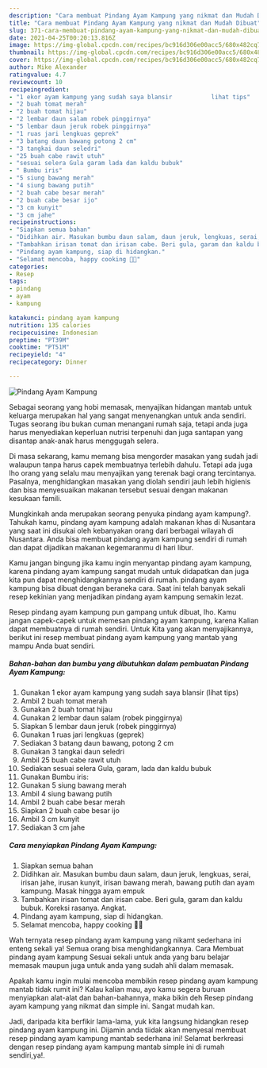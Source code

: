 ```yaml
---
description: "Cara membuat Pindang Ayam Kampung yang nikmat dan Mudah Dibuat"
title: "Cara membuat Pindang Ayam Kampung yang nikmat dan Mudah Dibuat"
slug: 371-cara-membuat-pindang-ayam-kampung-yang-nikmat-dan-mudah-dibuat
date: 2021-04-25T00:20:13.816Z
image: https://img-global.cpcdn.com/recipes/bc916d306e00acc5/680x482cq70/pindang-ayam-kampung-foto-resep-utama.jpg
thumbnail: https://img-global.cpcdn.com/recipes/bc916d306e00acc5/680x482cq70/pindang-ayam-kampung-foto-resep-utama.jpg
cover: https://img-global.cpcdn.com/recipes/bc916d306e00acc5/680x482cq70/pindang-ayam-kampung-foto-resep-utama.jpg
author: Mike Alexander
ratingvalue: 4.7
reviewcount: 10
recipeingredient:
- "1 ekor ayam kampung yang sudah saya blansir           lihat tips"
- "2 buah tomat merah"
- "2 buah tomat hijau"
- "2 lembar daun salam robek pinggirnya"
- "5 lembar daun jeruk robek pinggirnya"
- "1 ruas jari lengkuas geprek"
- "3 batang daun bawang potong 2 cm"
- "3 tangkai daun seledri"
- "25 buah cabe rawit utuh"
- "sesuai selera Gula garam lada dan kaldu bubuk"
- " Bumbu iris"
- "5 siung bawang merah"
- "4 siung bawang putih"
- "2 buah cabe besar merah"
- "2 buah cabe besar ijo"
- "3 cm kunyit"
- "3 cm jahe"
recipeinstructions:
- "Siapkan semua bahan"
- "Didihkan air. Masukan bumbu daun salam, daun jeruk, lengkuas, serai, irisan jahe, irusan kunyit, irisan bawang merah, bawang putih dan ayam kampung. Masak hingga ayam empuk"
- "Tambahkan irisan tomat dan irisan cabe. Beri gula, garam dan kaldu bubuk. Koreksi rasanya. Angkat."
- "Pindang ayam kampung, siap di hidangkan."
- "Selamat mencoba, happy cooking 🤗😘"
categories:
- Resep
tags:
- pindang
- ayam
- kampung

katakunci: pindang ayam kampung 
nutrition: 135 calories
recipecuisine: Indonesian
preptime: "PT39M"
cooktime: "PT51M"
recipeyield: "4"
recipecategory: Dinner

---
```



![Pindang Ayam Kampung](https://img-global.cpcdn.com/recipes/bc916d306e00acc5/680x482cq70/pindang-ayam-kampung-foto-resep-utama.jpg)

Sebagai seorang yang hobi memasak, menyajikan hidangan mantab untuk keluarga merupakan hal yang sangat menyenangkan untuk anda sendiri. Tugas seorang ibu bukan cuman menangani rumah saja, tetapi anda juga harus menyediakan keperluan nutrisi terpenuhi dan juga santapan yang disantap anak-anak harus menggugah selera.

Di masa  sekarang, kamu memang bisa mengorder masakan yang sudah jadi walaupun tanpa harus capek membuatnya terlebih dahulu. Tetapi ada juga lho orang yang selalu mau menyajikan yang terenak bagi orang tercintanya. Pasalnya, menghidangkan masakan yang diolah sendiri jauh lebih higienis dan bisa menyesuaikan makanan tersebut sesuai dengan makanan kesukaan famili. 



Mungkinkah anda merupakan seorang penyuka pindang ayam kampung?. Tahukah kamu, pindang ayam kampung adalah makanan khas di Nusantara yang saat ini disukai oleh kebanyakan orang dari berbagai wilayah di Nusantara. Anda bisa membuat pindang ayam kampung sendiri di rumah dan dapat dijadikan makanan kegemaranmu di hari libur.

Kamu jangan bingung jika kamu ingin menyantap pindang ayam kampung, karena pindang ayam kampung sangat mudah untuk didapatkan dan juga kita pun dapat menghidangkannya sendiri di rumah. pindang ayam kampung bisa dibuat dengan beraneka cara. Saat ini telah banyak sekali resep kekinian yang menjadikan pindang ayam kampung semakin lezat.

Resep pindang ayam kampung pun gampang untuk dibuat, lho. Kamu jangan capek-capek untuk memesan pindang ayam kampung, karena Kalian dapat membuatnya di rumah sendiri. Untuk Kita yang akan menyajikannya, berikut ini resep membuat pindang ayam kampung yang mantab yang mampu Anda buat sendiri.

<!--inarticleads1-->

##### Bahan-bahan dan bumbu yang dibutuhkan dalam pembuatan Pindang Ayam Kampung:

1. Gunakan 1 ekor ayam kampung yang sudah saya blansir           (lihat tips)
1. Ambil 2 buah tomat merah
1. Gunakan 2 buah tomat hijau
1. Gunakan 2 lembar daun salam (robek pinggirnya)
1. Siapkan 5 lembar daun jeruk (robek pinggirnya)
1. Gunakan 1 ruas jari lengkuas (geprek)
1. Sediakan 3 batang daun bawang, potong 2 cm
1. Gunakan 3 tangkai daun seledri
1. Ambil 25 buah cabe rawit utuh
1. Sediakan sesuai selera Gula, garam, lada dan kaldu bubuk
1. Gunakan  Bumbu iris:
1. Gunakan 5 siung bawang merah
1. Ambil 4 siung bawang putih
1. Ambil 2 buah cabe besar merah
1. Siapkan 2 buah cabe besar ijo
1. Ambil 3 cm kunyit
1. Sediakan 3 cm jahe




<!--inarticleads2-->

##### Cara menyiapkan Pindang Ayam Kampung:

1. Siapkan semua bahan
1. Didihkan air. Masukan bumbu daun salam, daun jeruk, lengkuas, serai, irisan jahe, irusan kunyit, irisan bawang merah, bawang putih dan ayam kampung. Masak hingga ayam empuk
1. Tambahkan irisan tomat dan irisan cabe. Beri gula, garam dan kaldu bubuk. Koreksi rasanya. Angkat.
1. Pindang ayam kampung, siap di hidangkan.
1. Selamat mencoba, happy cooking 🤗😘




Wah ternyata resep pindang ayam kampung yang nikamt sederhana ini enteng sekali ya! Semua orang bisa menghidangkannya. Cara Membuat pindang ayam kampung Sesuai sekali untuk anda yang baru belajar memasak maupun juga untuk anda yang sudah ahli dalam memasak.

Apakah kamu ingin mulai mencoba membikin resep pindang ayam kampung mantab tidak rumit ini? Kalau kalian mau, ayo kamu segera buruan menyiapkan alat-alat dan bahan-bahannya, maka bikin deh Resep pindang ayam kampung yang nikmat dan simple ini. Sangat mudah kan. 

Jadi, daripada kita berfikir lama-lama, yuk kita langsung hidangkan resep pindang ayam kampung ini. Dijamin anda tiidak akan menyesal membuat resep pindang ayam kampung mantab sederhana ini! Selamat berkreasi dengan resep pindang ayam kampung mantab simple ini di rumah sendiri,ya!.

